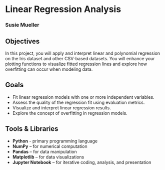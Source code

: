 # Linear Regression Analysis
### Susie Mueller

## Objectives

In this project, you will apply and interpret linear and polynomial regression on the Iris dataset and other CSV-based datasets. You will enhance your plotting functions to visualize fitted regression lines and explore how overfitting can occur when modeling data.

## Goals

- Fit linear regression models with one or more independent variables.
- Assess the quality of the regression fit using evaluation metrics.
- Visualize and interpret linear regression results.
- Explore the concept of overfitting in regression models.


## Tools & Libraries

- **Python** - primary programming language
- **NumPy** – for numerical computation  
- **Pandas** – for data manipulation  
- **Matplotlib** – for data visualizations  
- **Jupyter Notebook** – for iterative coding, analysis, and presentation
